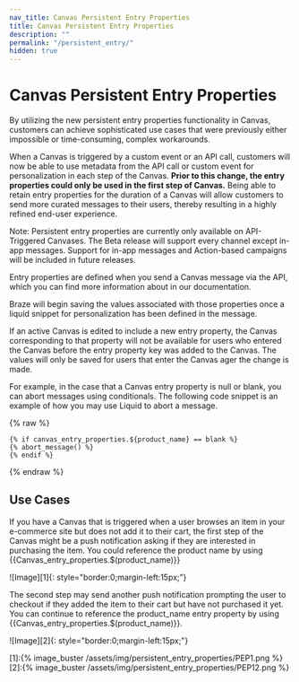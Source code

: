 ```yaml
---
nav_title: Canvas Persistent Entry Properties
title: Canvas Persistent Entry Properties
description: ""
permalink: "/persistent_entry/"
hidden: true
---
```


# Canvas Persistent Entry Properties

By utilizing the new persistent entry properties functionality in Canvas, customers can achieve sophisticated use cases that were previously either impossible or time-consuming, complex workarounds.

When a Canvas is triggered by a custom event or an API call, customers will now be able to use metadata from the API call or custom event for personalization in each step of the Canvas. __Prior to this change, the entry properties could only be used in the first step of Canvas.__ Being able to retain entry properties for the duration of a Canvas will allow customers to send more curated messages to their users, thereby resulting in a highly refined end-user experience.

Note: Persistent entry properties are currently only available on API-Triggered Canvases. The Beta release will support every channel except in-app messages. Support for in-app messages and Action-based campaigns will be included in future releases.

Entry properties are defined when you send a Canvas message via the API, which you can find more information about in our documentation. 

Braze will begin saving the values associated with those properties once a liquid snippet for personalization has been defined in the message.

If an active Canvas is edited to include a new entry property, the Canvas corresponding to that property will not be available for users who entered the Canvas before the entry property key was added to the Canvas. The values will only be saved for users that enter the Canvas ager the change is made. 

For example, in the case that a Canvas entry property is null or blank, you can abort messages using conditionals. The following code snippet is an example of how you may use Liquid to abort a message.

{% raw %}
```liquid
{% if canvas_entry_properties.${product_name} == blank %}
{% abort_message() %}
{% endif %}
```
{% endraw %}

## Use Cases

If you have a Canvas that is triggered when a user browses an item in your e-commerce site but does not add it to their cart, the first step of the Canvas might be a push notification asking if they are interested in purchasing the item. You could reference the product name by using {{Canvas_entry_properties.$(product_name)}}

![Image][1]{: style="border:0;margin-left:15px;"}

The second step may send another push notification prompting the user to checkout if they added the item to their cart but have not purchased it yet. You can continue to reference the product_name entry property by using {{Canvas_entry_properties.$(product_name)}}.

![Image][2]{: style="border:0;margin-left:15px;"}

[1]:{% image_buster /assets/img/persistent_entry_properties/PEP1.png %}
[2]:{% image_buster /assets/img/persistent_entry_properties/PEP12.png %}
